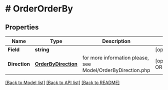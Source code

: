 # # OrderOrderBy


## Properties 


Name | Type | Description | Notes
------------ | ------------- | ------------- | -------------
**Field**| **string** |   | [optional]
**Direction**| [**OrderByDirection**](OrderByDirection.md) |  for more information please, see Model/OrderByDirection.php  | [optional] [default to ORDERBYDIRECTION_DEFAULT]


[[Back to Model list]](../../README.md#models) [[Back to API list]](../../README.md#endpoints) [[Back to README]](../../README.md)

